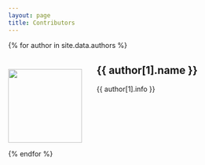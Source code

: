 ```yaml
---
layout: page
title: Contributors
---
```


{% for author in site.data.authors %}

<div style="display:block;overflow:hidden;margin-top:30px">
	<img src="{{ author[1].pic }}" height=150 style="float:left;margin-right:30px;padding-top:10px;">
	<h2 id="{{ author[0] }}" style="margin-top:0px"> {{ author[1].name }} </h2>
	<p style="display:block;overflow:hidden"> {{ author[1].info }} </p>
</div>

{% endfor %}
